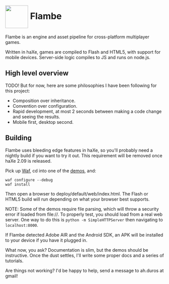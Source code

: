 <img src="https://raw.github.com/aduros/flambe/master/tools/embedder/logo.png" width="72" height="72" align="absmiddle"> Flambe
======

Flambe is an engine and asset pipeline for cross-platform multiplayer games.

Written in haXe, games are compiled to Flash and HTML5, with support for mobile devices. Server-side
logic compiles to JS and runs on node.js.

High level overview
-------------------

TODO! But for now, here are some philosophies I have been following for this project:

- Composition over inheritance.
- Convention over configuration.
- Rapid development, at most 2 seconds between making a code change and seeing the results.
- Mobile first, desktop second.

Building
--------

Flambe uses bleeding edge features in haXe, so you'll probably need a nightly build if you want to
try it out. This requirement will be removed once haXe 2.09 is released.

Pick up [Waf](https://code.google.com/p/waf/), cd into one of the [demos](https://github.com/aduros/flambe-demos), and:

    waf configure --debug
    waf install

Then open a browser to deploy/default/web/index.html. The Flash or HTML5 build will run depending
on what your browser best supports.

NOTE: Some of the demos require file parsing, which will throw a security error if loaded from
file://. To properly test, you should load from a real web server. One way to do this is `python -m
SimpleHTTPServer` then navigating to `localhost:8000`.

If Flambe detected Adobe AIR and the Android SDK, an APK will be installed to your device if you
have it plugged in.

What now, you ask? Documentation is slim, but the demos should be instructive. Once the dust
settles, I'll write some proper docs and a series of tutorials.

Are things not working? I'd be happy to help, send a message to ah.duros at gmail!
